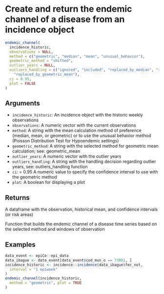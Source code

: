 # Create and return the endemic channel of a disease from an incidence object

```r
endemic_channel(
  incidence_historic,
  observations = NULL,
  method = c("geometric", "median", "mean", "unusual_behavior"),
  geometric_method = "shifted",
  outlier_years = NULL,
  outliers_handling = c("ignored", "included", "replaced_by_median", "replaced_by_mean",
    "replaced_by_geometric_mean"),
  ci = 0.95,
  plot = FALSE
)
```

## Arguments

- `incidence_historic`: An incidence object with the historic weekly observations
- `observations`: A numeric vector with the current observations
- `method`: A string with the mean calculation method of preference (median, mean, or geometric) or to use the unusual behavior method (Poisson Distribution Test for Hypoendemic settings)
- `geometric_method`: A string with the selected method for geometric mean calculation; see: geometric_mean
- `outlier_years`: A numeric vector with the outlier years
- `outliers_handling`: A string with the handling decision regarding outlier years, see: outliers_handling function
- `ci`: = 0.95 A numeric value to specify the confidence interval to use with the geometric method
- `plot`: A boolean for displaying a plot

## Returns

A dataframe with the observation, historical mean, and confidence intervals (or risk areas)

Function that builds the endemic channel of a disease time series based on the selected method and windows of observation

## Examples

```r
data_event <- epiCo::epi_data
data_ibague <- data_event[data_event$cod_mun_o == 73001, ]
incidence_historic <- incidence::incidence(data_ibague$fec_not,
  interval = "1 epiweek"
)
endemic_channel(incidence_historic,
  method = "geometric", plot = TRUE
)
```
